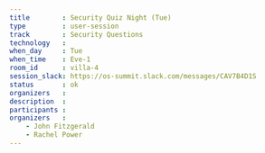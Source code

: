 ```yaml
---
title        : Security Quiz Night (Tue)
type         : user-session
track        : Security Questions
technology   :
when_day     : Tue
when_time    : Eve-1
room_id      : villa-4
session_slack: https://os-summit.slack.com/messages/CAV7B4D1S
status       : ok
organizers   :
description  :
participants :
organizers   :
    - John Fitzgerald
    - Rachel Power
---
```

